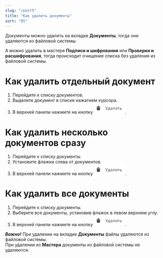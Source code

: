 ```yaml
---
slug: "/post5"
title: "Как удалить документы"
sort: "05"
---
```


Документы можно удалить на вкладке **Документы**, тогда они удаляются из файловой системы.

А можно удалить в мастере **Подписи и шифрования** или **Проверки и расшифрования**, тогда происходит очищение списка без удаления из файловой системы. 


# Как удалить отдельный документ
1. Перейдите к списку документов.
2. Выделите документ в списке нажатием курсора.
3. В верхней панели нажмите на кнопку ![delete-button.jpg](./images/delete-button.jpg "Удалить").
   
#  Как удалить несколько документов сразу

1. Перейдите к списку документы.
2. Установите флажки слева от документов.
3. В верхней панели нажмите на кнопку ![delete-button.jpg](./images/delete-button.jpg "Удалить").

# Как удалить все документы 

1. Перейдите к списку документы.
2. Выберите все документы, установив флажок в левом верхнем углу. 
3. В верхней панели нажмите на кнопку ![delete-button.jpg](./images/delete-button.jpg "Удалить").

***Важно!*** 
При удалении на вкладке **Документы** файлы удаляются из файловой системы.  
При удалении из **Мастера** документы из файловой системы не удаляются. 
